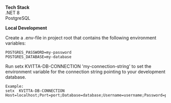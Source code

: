 **Tech Stack**</br>
.NET 8 </br>
PostgreSQL

**Local Development**</br>

Create a .env-file in project root that contains the following environment variables:

    POSTGRES_PASSWORD=my-password
    POSTGRES_DATABASE=my-database

Run setx KVITTA-DB-CONNECTION 'my-connection-string'  to set the environment variable for the connection string pointing to your development database.

    Example: 
    setx  KVITTA-DB-CONNECTION Host=localhost;Port=port;Database=database;Username=username;Password=password
